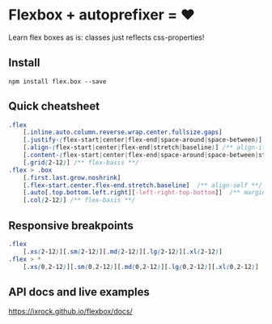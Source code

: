 # Flexbox + autoprefixer = ❤

Learn flex boxes as is: classes just reflects css-properties!

## Install
`npm install flex.box --save`

## Quick cheatsheet
```css
.flex
    [.inline.auto.column.reverse.wrap.center.fullsize.gaps]
    [.justify-(flex-start|center|flex-end|space-around|space-between)] /** justify-content **/
    [.align-(flex-start|center|flex-end|stretch|baseline)] /** align-items **/
    [.content-(flex-start|center|flex-end|space-around|space-between|stretch)] /** align-content **/
    [.grid(2-12)] /** flex-basis **/
.flex > .box
    [.first.last.grow.noshrink]
    [.flex-start.center.flex-end.stretch.baseline]  /** align-self **/
    [.auto[.top.bottom.left.right][-left-right-top-bottom]]  /** margin **/
    [.col(2-12)] /** flex-basis **/
```

## Responsive breakpoints
```css
.flex
    [.xs(2-12)][.sm(2-12)][.md(2-12)][.lg(2-12)][.xl(2-12)]
.flex > *
    [.xs(0,2-12)][.sm(0,2-12)][.md(0,2-12)][.lg(0,2-12)][.xl(0,2-12)]
```

## API docs and live examples
https://ixrock.github.io/flexbox/docs/
